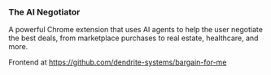 ### The AI Negotiator

A powerful Chrome extension that uses AI agents to help the user negotiate the best deals, from marketplace purchases to real estate, healthcare, and more.

Frontend at https://github.com/dendrite-systems/bargain-for-me
